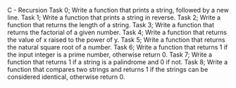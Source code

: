 C - Recursion
Task 0; Write a function that prints a string, followed by a new line.
Task 1; Write a function that prints a string in reverse.
Task 2; Write a function that returns the length of a string.
Task 3; Write a function that returns the factorial of a given number.
Task 4; Write a function that returns the value of x raised to the power of y.
Task 5; Write a function that returns the natural square root of a number.
Task 6; Write a function that returns 1 if the input integer is a prime number, otherwise return 0.
Task 7; Write a function that returns 1 if a string is a palindrome and 0 if not.
Task 8; Write a function that compares two strings and returns 1 if the strings can be considered identical, otherwise return 0.

